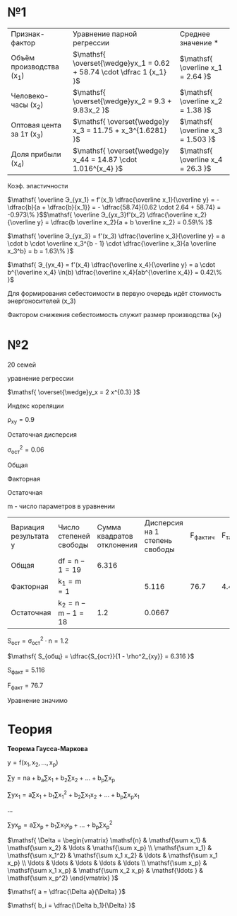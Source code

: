# №1

|   |   |   |
|---|---|---|
|Признак-фактор|Уравнение парной регрессии|Среднее значение *|
|Объём производства ($\mathsf{x_1}$)|$\mathsf{ \overset{\wedge}yx_1 = 0.62 + 58.74 \cdot \dfrac 1 {x_1} }$|$\mathsf{ \overline x_1 = 2.64 }$|
|Человеко-часы ($\mathsf{x_2}$)|$\mathsf{ \overset{\wedge}yx_2 = 9.3 + 9.83x_2 }$|$\mathsf{ \overline x_2 = 1.38 }$|
|Оптовая цента за 1т ($\mathsf{x_3}$)|$\mathsf{ \overset{\wedge}y x_3 = 11.75 + x_3^{1.6281} }$|$\mathsf{ \overline x_3 = 1.503 }$|
|Доля прибыли ($\mathsf{x_4}$)|$\mathsf{ \overset{\wedge}y x_44 = 14.87 \cdot 1.016^{x_4} }$|$\mathsf{ \overline x_4 = 26.3 }$|

  

Коэф. эластичности

$\mathsf{ \overline Э_{yx_1} = f'(x_1) \dfrac{\overline x_1}{\overline y} = -\dfrac{b}{a + \dfrac{b}{x_1}} = - \dfrac{58.74}{0.62 \cdot 2.64 + 58.74} = -0.973\% }$$\mathsf{ \overline Э_{yx_3}f'(x_2) \dfrac{\overline x_2}{\overline y} = \dfrac{b \overline x_2}{a + b \overline x_2} = 0.59\% }$

$\mathsf{ \overline Э_{yx_3} = f'(x_3) \dfrac{\overline x_3}{\overline y} = a \cdot b \cdot \overline x_3^{b - 1} \cdot \dfrac{\overline x_3}{a \overline x_3^b} = b = 1.63\% }$

$\mathsf{ Э_{yx_4} = f'(x_4) \dfrac{\overline x_4}{\overline y} = a \cdot b^{\overline x_4} \ln(b) \dfrac{\overline x_4}{ab^{\overline x_4}} = 0.42\% }$

  

Для формирования себестоимости в первую очередь идёт стоимость энергоносителей (x_3)

Фактором снижения себестоимость служит размер производства ($\mathsf{ x_1 }$)

  

  

# №2

20 семей

уравнение регрессии

$\mathsf{ \overset{\wedge}y_x = 2 x^{0.3} }$

Индекс кореляции

$\mathsf{ \rho_{xy} = 0.9 }$

Остаточная дисперсия

$\mathsf{ \sigma^2_{ост} = 0.06 }$

  

  

Общая

  

Факторная

  

Остаточная

  

m - число параметров в уравнении

  

|   |   |   |   |   |   |
|---|---|---|---|---|---|
|Вариация результата $\mathsf{y}$|Число степеней свободы|Сумма квадратов отклонения|Дисперсия на 1 степень свободы|$\mathsf{ F_{фактич} }$|$\mathsf{ F_{таблич} }$|
|Общая|$\mathsf{ df = n - 1 = 19 }$|$\mathsf{ 6.316 }$||||
|Факторная|$\mathsf{ k_1 = m = 1 }$||$\mathsf{ 5.116 }$|76.7|4.41|
|Остаточная|$\mathsf{ k_2 = n - m - 1 = 18 }$|1.2|$\mathsf{ 0.0667 }$|||

  

$\mathsf{ S_{ост} = \sigma^2_{ост} \cdot n = 1.2 }$

$\mathsf{ S_{общ} = \dfrac{S_{ост}}{1 - \rho^2_{xy}} = 6.316 }$

$\mathsf{ S_{факт} = 5.116 }$

$\mathsf{ F_{факт} = 76.7 }$

  

Уравнение значимо

  

  

  

  

# Теория

**Теорема Гаусса-Маркова**

$\mathsf{ y = f\left(x_1, x_2, \ldots, x_p\right) }$

$\mathsf{ \sum y = na + b_a \sum x_1 + b_2 \sum x_2 + \ldots + b_p \sum x_p }$

$\mathsf{ \sum yx_1 = a \sum x_1 + b_1 \sum x_1^2 + b_2 \sum x_1 x_2 + \ldots + b_p \sum x_p x_1 }$

…

$\mathsf{ \sum y x_p = a \sum x_p + b_1 \sum x_1 x_p + \ldots + b_p \sum x_p^2 }$

  

$\mathsf{ \Delta = \begin{vmatrix} \mathsf{n} & \mathsf{\sum x_1} & \mathsf{\sum x_2} & \ldots & \mathsf{\sum x_p} \\ \mathsf{\sum x_1} & \mathsf{\sum x_1^2} & \mathsf{\sum x_1 x_2} & \ldots & \mathsf{\sum x_1 x_p} \\ \ldots & \ldots & \ldots & \ldots & \ldots \\ \mathsf{\sum x_p} & \mathsf{\sum x_1 x_p} & \mathsf{\sum x_2 x_p} & \mathsf{\ldots } & \mathsf{\sum x_p^2} \end{vmatrix} }$

$\mathsf{ a = \dfrac{\Delta a}{\Delta} }$

$\mathsf{ b_i = \dfrac{\Delta b_1}{\Delta} }$